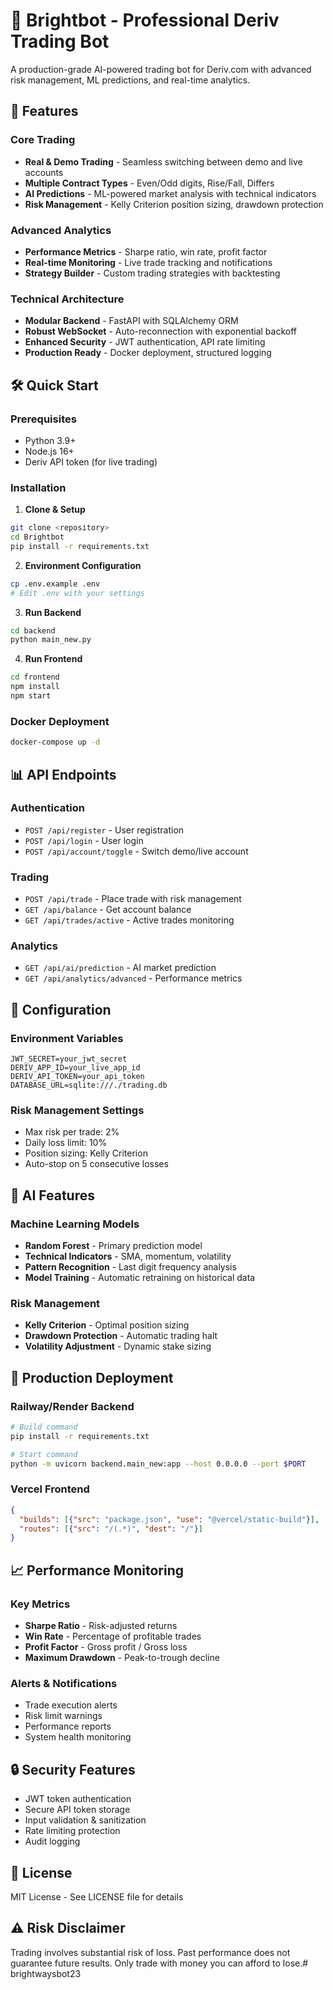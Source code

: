 # 🤖 Brightbot - Professional Deriv Trading Bot

A production-grade AI-powered trading bot for Deriv.com with advanced risk management, ML predictions, and real-time analytics.

## 🚀 Features

### Core Trading
- **Real & Demo Trading** - Seamless switching between demo and live accounts
- **Multiple Contract Types** - Even/Odd digits, Rise/Fall, Differs
- **AI Predictions** - ML-powered market analysis with technical indicators
- **Risk Management** - Kelly Criterion position sizing, drawdown protection

### Advanced Analytics
- **Performance Metrics** - Sharpe ratio, win rate, profit factor
- **Real-time Monitoring** - Live trade tracking and notifications
- **Strategy Builder** - Custom trading strategies with backtesting

### Technical Architecture
- **Modular Backend** - FastAPI with SQLAlchemy ORM
- **Robust WebSocket** - Auto-reconnection with exponential backoff
- **Enhanced Security** - JWT authentication, API rate limiting
- **Production Ready** - Docker deployment, structured logging

## 🛠️ Quick Start

### Prerequisites
- Python 3.9+
- Node.js 16+
- Deriv API token (for live trading)

### Installation

1. **Clone & Setup**
```bash
git clone <repository>
cd Brightbot
pip install -r requirements.txt
```

2. **Environment Configuration**
```bash
cp .env.example .env
# Edit .env with your settings
```

3. **Run Backend**
```bash
cd backend
python main_new.py
```

4. **Run Frontend**
```bash
cd frontend
npm install
npm start
```

### Docker Deployment
```bash
docker-compose up -d
```

## 📊 API Endpoints

### Authentication
- `POST /api/register` - User registration
- `POST /api/login` - User login
- `POST /api/account/toggle` - Switch demo/live account

### Trading
- `POST /api/trade` - Place trade with risk management
- `GET /api/balance` - Get account balance
- `GET /api/trades/active` - Active trades monitoring

### Analytics
- `GET /api/ai/prediction` - AI market prediction
- `GET /api/analytics/advanced` - Performance metrics

## 🔧 Configuration

### Environment Variables
```env
JWT_SECRET=your_jwt_secret
DERIV_APP_ID=your_live_app_id
DERIV_API_TOKEN=your_api_token
DATABASE_URL=sqlite:///./trading.db
```

### Risk Management Settings
- Max risk per trade: 2%
- Daily loss limit: 10%
- Position sizing: Kelly Criterion
- Auto-stop on 5 consecutive losses

## 🧠 AI Features

### Machine Learning Models
- **Random Forest** - Primary prediction model
- **Technical Indicators** - SMA, momentum, volatility
- **Pattern Recognition** - Last digit frequency analysis
- **Model Training** - Automatic retraining on historical data

### Risk Management
- **Kelly Criterion** - Optimal position sizing
- **Drawdown Protection** - Automatic trading halt
- **Volatility Adjustment** - Dynamic stake sizing

## 🚀 Production Deployment

### Railway/Render Backend
```bash
# Build command
pip install -r requirements.txt

# Start command
python -m uvicorn backend.main_new:app --host 0.0.0.0 --port $PORT
```

### Vercel Frontend
```json
{
  "builds": [{"src": "package.json", "use": "@vercel/static-build"}],
  "routes": [{"src": "/(.*)", "dest": "/"}]
}
```

## 📈 Performance Monitoring

### Key Metrics
- **Sharpe Ratio** - Risk-adjusted returns
- **Win Rate** - Percentage of profitable trades
- **Profit Factor** - Gross profit / Gross loss
- **Maximum Drawdown** - Peak-to-trough decline

### Alerts & Notifications
- Trade execution alerts
- Risk limit warnings
- Performance reports
- System health monitoring

## 🔒 Security Features

- JWT token authentication
- Secure API token storage
- Input validation & sanitization
- Rate limiting protection
- Audit logging

## 📝 License

MIT License - See LICENSE file for details

## ⚠️ Risk Disclaimer

Trading involves substantial risk of loss. Past performance does not guarantee future results. Only trade with money you can afford to lose.#   b r i g h t w a y s b o t 2 3  
 